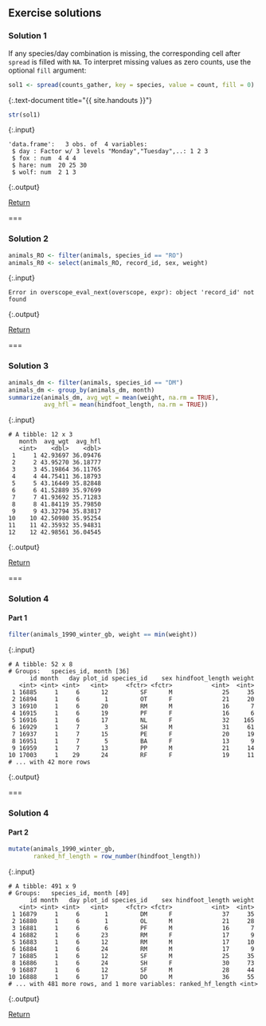 ---
---

## Exercise solutions

### Solution 1

If any species/day combination is missing, the corresponding cell after `spread` is filled with `NA`. To interpret missing values as zero counts, use the optional `fill` argument: 


~~~r
sol1 <- spread(counts_gather, key = species, value = count, fill = 0)
~~~
{:.text-document title="{{ site.handouts }}"}


~~~r
str(sol1)
~~~
{:.input}
~~~
'data.frame':	3 obs. of  4 variables:
 $ day : Factor w/ 3 levels "Monday","Tuesday",..: 1 2 3
 $ fox : num  4 4 4
 $ hare: num  20 25 30
 $ wolf: num  2 1 3
~~~
{:.output}

<aside class="notes" markdown="block">

[Return](#exercise-1)

</aside>

===

### Solution 2


~~~r
animals_RO <- filter(animals, species_id == "RO")
animals_R0 <- select(animals_RO, record_id, sex, weight)
~~~
{:.input}
~~~
Error in overscope_eval_next(overscope, expr): object 'record_id' not found
~~~
{:.output}

<aside class="notes" markdown="block">

[Return](#exercise-2)

</aside>

===

### Solution 3


~~~r
animals_dm <- filter(animals, species_id == "DM")
animals_dm <- group_by(animals_dm, month)
summarize(animals_dm, avg_wgt = mean(weight, na.rm = TRUE),
          avg_hfl = mean(hindfoot_length, na.rm = TRUE))
~~~
{:.input}
~~~
# A tibble: 12 x 3
   month  avg_wgt  avg_hfl
   <int>    <dbl>    <dbl>
 1     1 42.93697 36.09476
 2     2 43.95270 36.18777
 3     3 45.19864 36.11765
 4     4 44.75411 36.18793
 5     5 43.16449 35.82848
 6     6 41.52889 35.97699
 7     7 41.93692 35.71283
 8     8 41.84119 35.79850
 9     9 43.32794 35.83817
10    10 42.50980 35.95254
11    11 42.35932 35.94831
12    12 42.98561 36.04545
~~~
{:.output}

<aside class="notes" markdown="block">

[Return](#exercise-3)

</aside>

===

### Solution 4

#### Part 1


~~~r
filter(animals_1990_winter_gb, weight == min(weight))
~~~
{:.input}
~~~
# A tibble: 52 x 8
# Groups:   species_id, month [36]
      id month   day plot_id species_id    sex hindfoot_length weight
   <int> <int> <int>   <int>     <fctr> <fctr>           <int>  <int>
 1 16885     1     6      12         SF      M              25     35
 2 16894     1     6       1         OT      F              21     20
 3 16910     1     6      20         RM      M              16      7
 4 16915     1     6      19         PF      F              16      6
 5 16916     1     6      17         NL      F              32    165
 6 16929     1     7       3         SH      M              31     61
 7 16937     1     7      15         PE      F              20     19
 8 16951     1     7       5         BA      F              13      9
 9 16959     1     7      13         PP      M              21     14
10 17003     1    29      24         RF      F              19     11
# ... with 42 more rows
~~~
{:.output}

===

### Solution 4

#### Part 2


~~~r
mutate(animals_1990_winter_gb,
       ranked_hf_length = row_number(hindfoot_length))
~~~
{:.input}
~~~
# A tibble: 491 x 9
# Groups:   species_id, month [49]
      id month   day plot_id species_id    sex hindfoot_length weight
   <int> <int> <int>   <int>     <fctr> <fctr>           <int>  <int>
 1 16879     1     6       1         DM      F              37     35
 2 16880     1     6       1         OL      M              21     28
 3 16881     1     6       6         PF      M              16      7
 4 16882     1     6      23         RM      F              17      9
 5 16883     1     6      12         RM      M              17     10
 6 16884     1     6      24         RM      M              17      9
 7 16885     1     6      12         SF      M              25     35
 8 16886     1     6      24         SH      F              30     73
 9 16887     1     6      12         SF      M              28     44
10 16888     1     6      17         DO      M              36     55
# ... with 481 more rows, and 1 more variables: ranked_hf_length <int>
~~~
{:.output}

<aside class="notes" markdown="block">

[Return](#exercise-4)

</aside>
